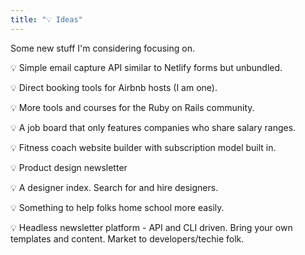 ```yaml
---
title: "💡 Ideas"
---
```


Some new stuff I'm considering focusing on.

💡 Simple email capture API similar to Netlify forms but unbundled.

💡 Direct booking tools for Airbnb hosts (I am one).

💡 More tools and courses for the Ruby on Rails community.

💡 A job board that only features companies who share salary ranges.

💡 Fitness coach website builder with subscription model built in.

💡 Product design newsletter

💡 A designer index. Search for and hire designers.

💡 Something to help folks home school more easily.

💡 Headless newsletter platform - API and CLI driven. Bring your own templates and content. Market to developers/techie folk.
